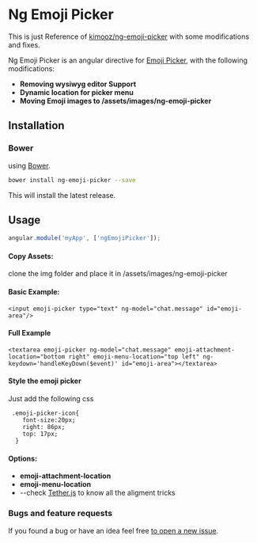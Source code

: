 Ng Emoji Picker
======================
This is just Reference of [kimooz/ng-emoji-picker](https://github.com/kimooz/ng-emoji-picker) with some modifications and fixes.

Ng Emoji Picker is an angular directive for [Emoji Picker](https://github.com/OneSignal/emoji-picker), with the following modifications:

* **Removing wysiwyg editor Support**
* **Dynamic location for picker menu**
* **Moving Emoji images to /assets/images/ng-emoji-picker**


Installation
------------

### Bower
using [Bower](http://bower.io/).

```bash
bower install ng-emoji-picker --save
```

This will install the latest release.




Usage
-----
```javascript
angular.module('myApp', ['ngEmojiPicker']);
```
#### Copy Assets:
clone the img folder and place it in /assets/images/ng-emoji-picker

#### Basic Example:
```
<input emoji-picker type="text" ng-model="chat.message" id="emoji-area"/>
```

#### Full Example
```
<textarea emoji-picker ng-model="chat.message" emoji-attachment-location="bottom right" emoji-menu-location="top left" ng-keydown='handleKeyDown($event)' id="emoji-area"></textarea>
```
#### Style the emoji picker
Just add the following css 
```
 .emoji-picker-icon{
    font-size:20px;
    right: 86px;
    top: 17px;
  }
```

#### Options:
* **emoji-attachment-location**
* **emoji-menu-location**
* --check [Tether.js](http://tether.io/) to know all the aligment tricks


### Bugs and feature requests
If you found a bug or have an idea feel free [to open a new issue](https://github.com/kimooz/ng-emoji-picker/issues/new).

```
